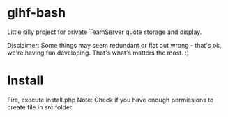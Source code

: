 # glhf-bash
Little silly project for private TeamServer quote storage and display.

Disclaimer: Some things may seem redundant or flat out wrong - that's ok, we're having fun developing. That's what's matters the most. :)

 # Install
 Firs, execute install.php
 Note: Check if you have enough permissions to create file in src folder
